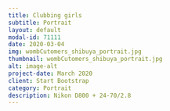 ```yaml
---
title: Clubbing girls
subtitle: Portrait
layout: default
modal-id: 71111
date: 2020-03-04
img: wombCutomers_shibuya_portrait.jpg
thumbnail: wombCutomers_shibuya_portrait.jpg
alt: image-alt
project-date: March 2020
client: Start Bootstrap
category: Portrait
description: Nikon D800 + 24-70/2.8
---
```

